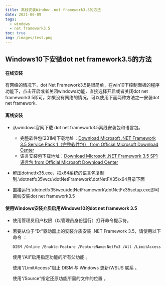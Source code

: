 ```yaml
---
title: 离线安装Window .net framework3.5的方法
date: 2021-06-09
tags:
  - windows
  - net framework3.5
toc: true 
img: /images/test.png
---
```


##  Windows10下安装dot net framework3.5的方法

#### 在线安装
有网络的情况下，dot Net Framework3.5是很简单，在win10下控制面板的程序功能下，点击开启或者关闭windows功能，直接选择开启或者关闭dot net framework3.5即可。如果没有网络的情况，可以使用下面两种方法之一安装dot net framework.

<!--more-->

#### 离线安装

* 从windows官网下载 dot net framework3.5离线安装包和语言包。
  * 完整软件包(231M)下载地址：[Download Microsoft .NET Framework 3.5 Service Pack 1（完整软件包） from Official Microsoft Download Center](https://www.microsoft.com/zh-cn/download/details.aspx?id=25150)
  * 语言安装包下载地址：[Download Microsoft .NET Framework 3.5 SP1 语言包 from Official Microsoft Download Center](https://www.microsoft.com/zh-cn/download/confirmation.aspx?id=21891)

* 解压dotnetfx35.exe，把x64系统的语言包复制到.\dotnetfx35\wcu\dotNetFramework\dotNetFX35\x64目录下面
* 直接运行.\dotnetfx35\wcu\dotNetFramework\dotNetFx35setup.exe即可离线安装dot net framework3.5

#### 使用Windows安装介质启用Windows10的dot net framework 3.5

* 使用管理员用户权限（以管理员身份运行）打开命令提示符。

* 若要从位于“D:”驱动器上的安装介质安装 .NET Framework 3.5，请使用以下命令 ：

  ```html
  DISM /Online /Enable-Feature /FeatureName:NetFx3 /All /LimitAccess /Source:d:\sources\sxs
  ```

  使用“/All”启用指定功能的所有父功能 。

  使用“/LimitAccess”阻止 DISM 与 Windows 更新/WSUS 联系 。

  使用“/Source”指定还原功能所需的文件的位置 。

